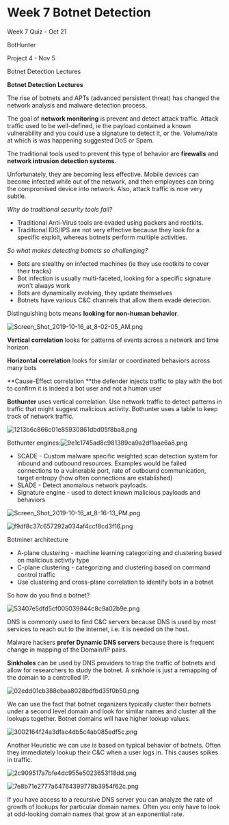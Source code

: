 # Week 7 Botnet Detection

Week 7 Quiz - Oct 21

BotHunter

Project 4 - Nov 5

Botnet Detection Lectures

**Botnet Detection Lectures**

The rise of botnets and APTs (advanced persistent threat) has changed the network analysis and malware detection process.

The goal of **network monitoring** is prevent and detect attack traffic. Attack traffic used to be well-defined, ie the payload contained a known vulnerability and you could use a signature to detect it, or the. Volume/rate at which is was happening suggested DoS or Spam.

The traditional tools used to prevent this type of behavior are **firewalls** and **network intrusion detection systems**. 

Unfortunately, they are becoming less effective. Mobile devices can become infected while out of the network, and then employees can bring the compromised device into network. Also, attack traffic is now very subtle.

_Why do traditional security tools fail?_

* Traditional Anti-Virus tools are evaded using packers and rootkits.
* Traditional IDS/IPS are not very effective because they look for a specific exploit, whereas botnets perform multiple activities.

_So what makes detecting botnets so challenging?_

* Bots are stealthy on infected machines (ie they use rootkits to cover their tracks)
* Bot infection is usually multi-faceted, looking for a specific signature won't always work
* Bots are dynamically evolving, they update themselves
* Botnets have various C&C channels that allow them evade detection.

Distinguishing bots means **looking for non-human behavior**. 

![Screen_Shot_2019-10-16_at_8-02-05_AM.png](image/Screen_Shot_2019-10-16_at_8-02-05_AM.png)

**Vertical correlation** looks for patterns of events across a network and time horizon.

**Horizontal correlation** looks for similar or coordinated behaviors across many bots

**Cause-Effect correlation **the defender injects traffic to play with the bot to confirm it is indeed a bot user and not a human user

**Bothunter** uses vertical correlation. Use network traffic to detect patterns in traffic that might suggest malicious activity. Bothunter uses a table to keep track of network traffic.

![1213b6c866c01e85930861dbd05f8ba8.png](image/1213b6c866c01e85930861dbd05f8ba8.png)

Bothunter engines:![9e1c1745ad8c981389ca9a2df1aae6a8.png](image/9e1c1745ad8c981389ca9a2df1aae6a8.png)

* SCADE - Custom malware specific weighted scan detection system for inbound and outbound resources. Examples would be failed connections to a vulnerable port, rate of outbound communication, target entropy (how often connections are established)
* SLADE - Detect anomalous network payloads. 
* Signature engine - used to detect known malicious payloads and behaviors

![Screen_Shot_2019-10-16_at_8-16-13_PM.png](image/Screen_Shot_2019-10-16_at_8-16-13_PM.png)

![f9df8c37c657292a034af4ccf8cd3f16.png](image/f9df8c37c657292a034af4ccf8cd3f16.png)

Botminer architecture

* A-plane clustering - machine learning categorizing and clustering based on malicious activity type
* C-plane clustering - categorizing and clustering based on command control traffic
* Use clustering and cross-plane correlation to identify bots in a botnet

So how do you find a botnet?

![53407e5dfd5cf005039844c8c9a02b9e.png](image/53407e5dfd5cf005039844c8c9a02b9e.png)

DNS is commonly used to find C&C servers because DNS is used by most services to reach out to the internet, i.e. it is needed on the host. 

Malware hackers **prefer Dynamic DNS servers** because there is frequent change in mapping of the Domain/IP pairs. 

**Sinkholes** can be used by DNS providers to trap the traffic of botnets and allow for researchers to study the botnet. A sinkhole is just a remapping of the domain to a controlled IP. 

![02edd01cb388ebaa8028bdfbd35f0b50.png](image/02edd01cb388ebaa8028bdfbd35f0b50.png)

We can use the fact that botnet organizers typically cluster their botnets under a second level domain and look for similar names and cluster all the lookups together. Botnet domains will have higher lookup values. 

![3002164f24a3dfac4db5c4ab085edf5c.png](image/3002164f24a3dfac4db5c4ab085edf5c.png)

Another Heuristic we can use is based on typical behavior of botnets. Often they immediately lookup their C&C when a user logs in. This causes spikes in traffic.

![2c909517a7bfe4dc955e5023653f18dd.png](image/2c909517a7bfe4dc955e5023653f18dd.png)

![7e8b71e2777a64764399778b3954f62c.png](image/7e8b71e2777a64764399778b3954f62c.png)

If you have access to a recursive DNS server you can analyze the rate of growth of lookups for particular domain names. Often you only have to look at odd-looking domain names that grow at an exponential rate. 
